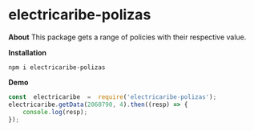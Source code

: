 # electricaribe-polizas
**About** This package gets a range of policies with their respective value.

**Installation**
```npm
npm i electricaribe-polizas
```

**Demo**
```js
const  electricaribe  =  require('electricaribe-polizas');
electricaribe.getData(2060790, 4).then((resp) => {
	console.log(resp);
});
```
